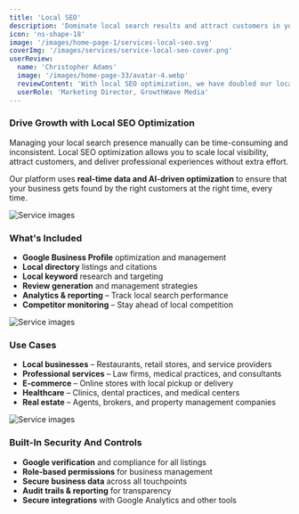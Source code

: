 ```yaml
---
title: 'Local SEO'
description: 'Dominate local search results and attract customers in your area with comprehensive local SEO strategies.'
icon: 'ns-shape-18'
image: '/images/home-page-1/services-local-seo.svg'
coverImg: '/images/services/service-local-seo-cover.png'
userReview:
  name: 'Christopher Adams'
  image: '/images/home-page-33/avatar-4.webp'
  reviewContent: 'With local SEO optimization, we have doubled our local visibility while cutting marketing costs in half. It has become a vital part of our growth strategy.'
  userRole: 'Marketing Director, GrowthWave Media'
---
```


### Drive Growth with Local SEO Optimization

Managing your local search presence manually can be time-consuming and inconsistent. Local SEO optimization allows you to scale local visibility, attract customers, and deliver professional experiences without extra effort.

Our platform uses **real-time data and AI-driven optimization** to ensure that your business gets found by the right customers at the right time, every time.

![Service images](/images/services/service-details-1.png)

### What's Included

- **Google Business Profile** optimization and management
- **Local directory** listings and citations
- **Local keyword** research and targeting
- **Review generation** and management strategies
- **Analytics & reporting** – Track local search performance
- **Competitor monitoring** – Stay ahead of local competition

![Service images](/images/services/service-details-2.png)

### Use Cases

- **Local businesses** – Restaurants, retail stores, and service providers
- **Professional services** – Law firms, medical practices, and consultants
- **E-commerce** – Online stores with local pickup or delivery
- **Healthcare** – Clinics, dental practices, and medical centers
- **Real estate** – Agents, brokers, and property management companies

![Service images](/images/services/service-details-3.jpg)

### Built-In Security And Controls

- **Google verification** and compliance for all listings
- **Role-based permissions** for business management
- **Secure business data** across all touchpoints
- **Audit trails & reporting** for transparency
- **Secure integrations** with Google Analytics and other tools
